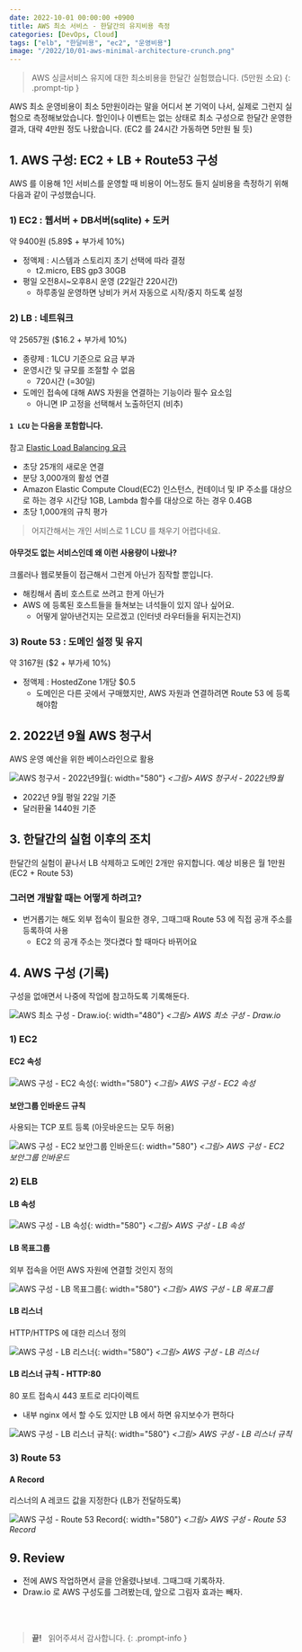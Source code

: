 ```yaml
---
date: 2022-10-01 00:00:00 +0900
title: AWS 최소 서비스 - 한달간의 유지비용 측정
categories: [DevOps, Cloud]
tags: ["elb", "한달비용", "ec2", "운영비용"]
image: "/2022/10/01-aws-minimal-architecture-crunch.png"
---
```


> AWS 싱글서비스 유지에 대한 최소비용을 한달간 실험했습니다. (5만원 소요)
{: .prompt-tip }

AWS 최소 운영비용이 최소 5만원이라는 말을 어디서 본 기억이 나서, 실제로 그런지 실험으로 측정해보았습니다. 할인이나 이벤트는 없는 상태로 최소 구성으로 한달간 운영한 결과, 대략 4만원 정도 나왔습니다. (EC2 를 24시간 가동하면 5만원 될 듯)

## 1. AWS 구성: EC2 + LB + Route53 구성

AWS 를 이용해 1인 서비스를 운영할 때 비용이 어느정도 들지 실비용을 측정하기 위해 다음과 같이 구성했습니다.

### 1) EC2 : 웹서버 + DB서버(sqlite) + 도커

약 9400원 (5.89$ + 부가세 10%)

- 정액제 : 시스템과 스토리지 초기 선택에 따라 결정
  + t2.micro, EBS gp3 30GB
- 평일 오전8시~오후8시 운영 (22일간 220시간)
  + 하루종일 운영하면 낭비가 커서 자동으로 시작/중지 하도록 설정

### 2) LB : 네트워크

약 25657원 ($16.2 + 부가세 10%)

- 종량제 : 1LCU 기준으로 요금 부과
- 운영시간 및 규모를 조절할 수 없음
  + 720시간 (=30일)
- 도메인 접속에 대해 AWS 자원을 연결하는 기능이라 필수 요소임
  + 아니면 IP 고정을 선택해서 노출하던지 (비추)

#### `1 LCU` 는 다음을 포함합니다.

참고 [Elastic Load Balancing 요금](https://aws.amazon.com/ko/elasticloadbalancing/pricing/)

- 초당 25개의 새로운 연결
- 분당 3,000개의 활성 연결
- Amazon Elastic Compute Cloud(EC2) 인스턴스, 컨테이너 및 IP 주소를 대상으로 하는 경우 시간당 1GB, Lambda 함수를 대상으로 하는 경우 0.4GB
- 초당 1,000개의 규칙 평가

> 어지간해서는 개인 서비스로 1 LCU 를 채우기 어렵다네요.

#### 아무것도 없는 서비스인데 왜 이런 사용량이 나왔나?

크롤러나 웹로봇들이 접근해서 그런게 아닌가 짐작할 뿐입니다.

- 해킹해서 좀비 호스트로 쓰려고 한게 아닌가
- AWS 에 등록된 호스트들을 들쳐보는 녀석들이 있지 않나 싶어요.
  + 어떻게 알아낸건지는 모르겠고 (인터넷 라우터들을 뒤지는건지)


### 3) Route 53 : 도메인 설정 및 유지

약 3167원 ($2 + 부가세 10%)

- 정액제 : HostedZone 1개당 $0.5
  - 도메인은 다른 곳에서 구매했지만, AWS 자원과 연결하려면 Route 53 에 등록해야함 

## 2. 2022년 9월 AWS 청구서

AWS 운영 예산을 위한 베이스라인으로 활용

![AWS 청구서 - 2022년9월](/2022/10/01-aws-bill-202209-crunch.png){: width="580"}
_&lt;그림&gt; AWS 청구서 - 2022년9월_

- 2022년 9월 평일 22일 기준
- 달러환율 1440원 기준

## 3. 한달간의 실험 이후의 조치

한달간의 실험이 끝나서 LB 삭제하고 도메인 2개만 유지합니다. 예상 비용은 월 1만원 (EC2 + Route 53)

### 그러면 개발할 때는 어떻게 하려고?

- 번거롭기는 해도 외부 접속이 필요한 경우, 그때그때 Route 53 에 직접 공개 주소를 등록하여 사용
  + EC2 의 공개 주소는 껏다켰다 할 때마다 바뀌어요  

## 4. AWS 구성 (기록)

구성을 없애면서 나중에 작업에 참고하도록 기록해둔다.

![AWS 최소 구성 - Draw.io ](/2022/10/01-aws-minimal-architecture-crunch.png){: width="480"}
_&lt;그림&gt; AWS 최소 구성 - Draw.io_


### 1) EC2

#### EC2 속성

![AWS 구성 - EC2 속성](/2022/10/01-aws-ec2-description-crunch.png){: width="580"}
_&lt;그림&gt; AWS 구성 - EC2 속성_

#### 보안그룹 인바운드 규칙

사용되는 TCP 포트 등록 (아웃바운드는 모두 허용)

![AWS 구성 - EC2 보안그룹 인바운드](/2022/10/01-aws-ec2-sg-inbounds-crunch.png){: width="580"}
_&lt;그림&gt; AWS 구성 - EC2 보안그룹 인바운드_


### 2) ELB

#### LB 속성

![AWS 구성 - LB 속성](/2022/10/01-aws-lb-description-crunch.png){: width="580"}
_&lt;그림&gt; AWS 구성 - LB 속성_

#### LB 목표그룹

외부 접속을 어떤 AWS 자원에 연결할 것인지 정의

![AWS 구성 - LB 목표그룹](/2022/10/01-aws-lb-targetgroup-crunch.png){: width="580"}
_&lt;그림&gt; AWS 구성 - LB 목표그룹_

#### LB 리스너

HTTP/HTTPS 에 대한 리스너 정의

![AWS 구성 - LB 리스너](/2022/10/01-aws-lb-listeners-crunch.png){: width="580"}
_&lt;그림&gt; AWS 구성 - LB 리스너_

#### LB 리스너 규칙 - HTTP:80

80 포트 접속시 443 포트로 리다이렉트

- 내부 nginx 에서 할 수도 있지만 LB 에서 하면 유지보수가 편하다

![AWS 구성 - LB 리스너 규칙 ](/2022/10/01-aws-lb-rules-crunch.png){: width="580"}
_&lt;그림&gt; AWS 구성 - LB 리스너 규칙_


### 3) Route 53

#### A Record

리스너의 A 레코드 값을 지정한다 (LB가 전달하도록)

![AWS 구성 - Route 53 Record](/2022/10/01-aws-route53-a-record-crunch.png){: width="580"}
_&lt;그림&gt; AWS 구성 - Route 53 Record_


## 9. Review

- 전에 AWS 작업하면서 글을 안올렸나보네. 그때그때 기록하자.
- Draw.io 로 AWS 구성도를 그려봤는데, 앞으로 그림자 효과는 빼자.

&nbsp; <br />
&nbsp; <br />

> **끝!** &nbsp; 읽어주셔서 감사합니다.
{: .prompt-info }